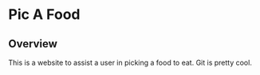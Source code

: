 # Pic A Food

## Overview
This is a website to assist a user in picking a food to eat. Git is pretty cool.